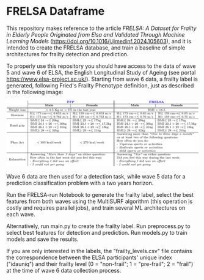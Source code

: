 # FRELSA Dataframe

This repository makes reference to the article *FRELSA: A Dataset for Frailty in Elderly People Originated from Elsa and Validated Through Machine Learning Models* (https://doi.org/10.1016/j.ijmedinf.2024.105603),
and it is intended to create the FRELSA database, and train a baseline of simple architectures for frailty detection and prediction.

To properly use this repository you should have access to the data of wave 5 and wave 6 of ELSA, the English Longitudinal Study of Ageing (see portal https://www.elsa-project.ac.uk/).
Starting from wave 6 data, a frailty label is generated, following Fried's Frailty Phenotype definition, just as described in the following image:

![FFPtable](img/FFP-table.png)

Wave 6 data are then used for a detection task, while wave 5 data for a prediction classification problem with a two years horizon.

Run the FRELSA-run Notebook to generate the frailty label, select the best features from both waves using the MultiSURF algorithm (this operation is costly and requires parallel jobs), and train several ML architectures on each wave. 

Alternatively, run main.py to create the frailty label. Run preprocess.py to select best features for detection and prediction. Run models.py to train models and save the results.

If you are only interested in the labels, the "frailty_levels.csv" file contains the correspondence between the ELSA participants' unique index ("idauniq") and their frailty level (0 = "non-frail"; 1 = "pre-frail"; 2 = "frail") at the time of wave 6 data collection process.

